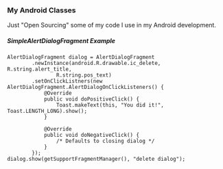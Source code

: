 ### My Android Classes ###

Just "Open Sourcing" some of my code I use in my Android development.

##### SimpleAlertDialogFragment Example #####

    AlertDialogFragment dialog = AlertDialogFragment
            .newInstance(android.R.drawable.ic_delete, R.string.alert_title,
                    R.string.pos_text)
            .setOnClickListners(new AlertDialogFragment.AlertDialogOnClickListeners() {
                @Override
                public void doPositiveClick() {
                    Toast.makeText(this, "You did it!", Toast.LENGTH_LONG).show();
                }

                @Override
                public void doNegativeClick() {
                    /* Defaults to closing dialog */
                }
            });
    dialog.show(getSupportFragmentManager(), "delete dialog");
